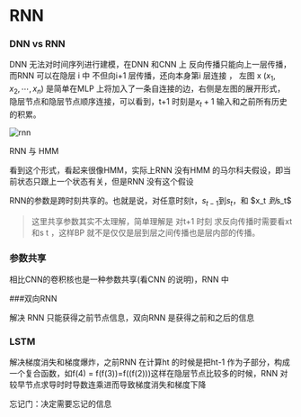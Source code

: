 # RNN

### DNN vs RNN

DNN 无法对时间序列进行建模，在DNN 和CNN 上 反向传播只能向上一层传播，而RNN 可以在隐层 i 中 不但向i+1 层传播，还向本身第i 层连接  ， 左图 x ($x_1,x_2,\cdots,x_n$) 是简单在MLP 上将加入了一条自连接的边，右侧是左图的展开形式，隐层节点和隐层节点顺序连接，可以看到，t+1 时刻是$x_t+1$ 输入和之前所有历史的积累。

![rnn](/Users/oliver/Desktop/AI_photo/rnn.jpg)

RNN 与 HMM

看到这个形式，看起来很像HMM，实际上RNN 没有HMM 的马尔科夫假设，即当前状态只跟上一个状态有关，但是RNN 没有这个假设

RNN的参数是跨时刻共享的。也就是说，对任意时刻t，$s_{t-1}$到$s_t$，和 $x_t $到$s_t$

> 这里共享参数其实不太理解，简单理解是 对t+1 时刻 求反向传播时需要看xt 和s t ，这样BP 就不是仅仅是层到层之间传播也是层内部的传播。

### 参数共享

相比CNN的卷积核也是一种参数共享(看CNN 的说明)，RNN 中

###双向RNN

解决 RNN 只能获得之前节点信息，双向RNN 是获得之前和之后的信息

### LSTM

解决梯度消失和梯度爆炸，之前RNN 在计算ht 的时候是把ht-1 作为子部分，构成一个复合函数，如f(4) = f(f(3))=f((f(2)))这样在隐层节点比较多的时候，RNN 对较早节点求导时时导数连乘进而导致梯度消失和梯度下降

忘记门：决定需要忘记的信息